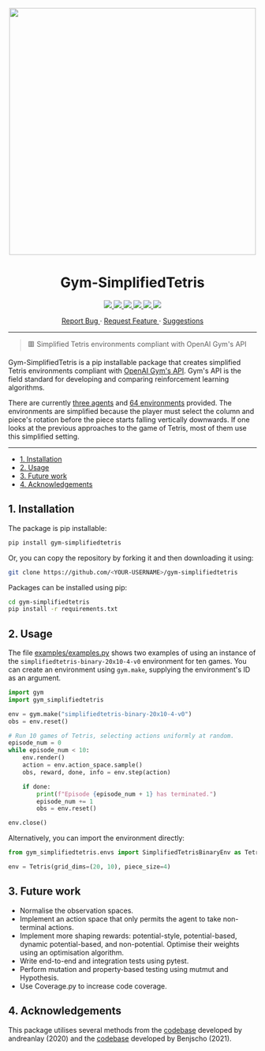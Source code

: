 <p align="center">
  <img src="https://github.com/OliverOverend/gym-simplifiedtetris/raw/master/assets/20x10_4.gif" width="500">
</p>

<h1 align="center">Gym-SimplifiedTetris </h1>

<p align="center">
  <a href="https://www.codefactor.io/repository/github/oliveroverend/gym-simplifiedtetris">
    <img src="https://img.shields.io/codefactor/grade/github/OliverOverend/gym-simplifiedtetris?color=ff69b4&style=for-the-badge">
  </a>
  <a href="https://pypi.org/project/gym-simplifiedtetris/">
    <img src="https://img.shields.io/pypi/pyversions/gym_simplifiedtetris?style=for-the-badge">
  </a>
  <a href="/LICENSE.md">
    <img src="https://img.shields.io/github/license/OliverOverend/gym-simplifiedtetris?color=darkred&style=for-the-badge">
  </a>
  <a href="https://github.com/OliverOverend/gym-simplifiedtetris/commits/dev">
    <img src="https://img.shields.io/github/last-commit/OliverOverend/gym-simplifiedtetris/dev?style=for-the-badge">
  </a>
  <a href="https://github.com/OliverOverend/gym-simplifiedtetris/releases">
    <img src="https://img.shields.io/github/release-date/OliverOverend/gym-simplifiedtetris?color=teal  &style=for-the-badge">
  </a>
  <a href="https://github.com/OliverOverend/gym-simplifiedtetris/issues">
    <img src="https://img.shields.io/github/issues-raw/OliverOverend/gym-simplifiedtetris?color=blueviolet&style=for-the-badge">
  </a>
</p>

<p align="center">
  <a href="https://github.com/OliverOverend/gym-simplifiedtetris/issues/new?assignees=OliverOverend&labels=bug&late=BUG_REPORT.md&title=%5BBUG%5D%3A">Report Bug
  </a>
  ·
  <a href="https://github.com/OliverOverend/gym-simplifiedtetris/issues/new?assignees=OliverOverend&labels=enhancement&late=FEATURE_REQUEST.md&title=%5BFEATURE%5D%3A">Request Feature
  </a>
  ·
  <a href="https://github.com/OliverOverend/gym-simplifiedtetris/discussions/new">Suggestions
  </a>
</p>

---

> 🟥 Simplified Tetris environments compliant with OpenAI Gym's API

Gym-SimplifiedTetris is a pip installable package that creates simplified Tetris environments compliant with [OpenAI Gym's API](https://github.com/openai/gym). Gym's API is the field standard for developing and comparing reinforcement learning algorithms.

There are currently [three agents](https://github.com/OliverOverend/gym-simplifiedtetris/blob/master/gym_simplifiedtetris/agents) and [64 environments](https://github.com/OliverOverend/gym-simplifiedtetris/blob/master/gym_simplifiedtetris/envs) provided. The environments are simplified because the player must select the column and piece's rotation before the piece starts falling vertically downwards. If one looks at the previous approaches to the game of Tetris, most of them use this simplified setting.

---

- [1. Installation](#1-installation)
- [2. Usage](#2-usage)
- [3. Future work](#3-future-work)
- [4. Acknowledgements](#4-acknowledgements)

## 1. Installation

The package is pip installable:
```bash
pip install gym-simplifiedtetris
```

Or, you can copy the repository by forking it and then downloading it using:

```bash
git clone https://github.com/<YOUR-USERNAME>/gym-simplifiedtetris
```

Packages can be installed using pip:

```bash
cd gym-simplifiedtetris
pip install -r requirements.txt
```

## 2. Usage

The file [examples/examples.py](https://github.com/OliverOverend/gym-simplifiedtetris/blob/master/examples/examples.py) shows two examples of using an instance of the `simplifiedtetris-binary-20x10-4-v0` environment for ten games. You can create an environment using `gym.make`, supplying the environment's ID as an argument.

```python
import gym
import gym_simplifiedtetris

env = gym.make("simplifiedtetris-binary-20x10-4-v0")
obs = env.reset()

# Run 10 games of Tetris, selecting actions uniformly at random.
episode_num = 0
while episode_num < 10:
    env.render()
    action = env.action_space.sample()
    obs, reward, done, info = env.step(action)

    if done:
        print(f"Episode {episode_num + 1} has terminated.")
        episode_num += 1
        obs = env.reset()

env.close()
```

Alternatively, you can import the environment directly:

```python
from gym_simplifiedtetris.envs import SimplifiedTetrisBinaryEnv as Tetris

env = Tetris(grid_dims=(20, 10), piece_size=4)
```

## 3. Future work

- Normalise the observation spaces.
- Implement an action space that only permits the agent to take non-terminal actions.
- Implement more shaping rewards: potential-style, potential-based, dynamic potential-based, and non-potential. Optimise their weights using an optimisation algorithm.
- Write end-to-end and integration tests using pytest.
- Perform mutation and property-based testing using mutmut and Hypothesis.
- Use Coverage.py to increase code coverage.

## 4. Acknowledgements

This package utilises several methods from the [codebase](https://github.com/andreanlay/tetris-ai-deep-reinforcement-learning) developed by andreanlay (2020) and the [codebase](https://github.com/Benjscho/gym-mdptetris) developed by Benjscho (2021).
